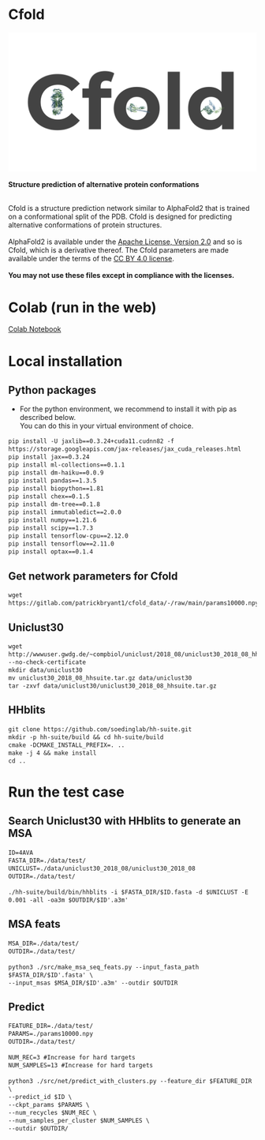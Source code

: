 # Cfold

<img src="./Logo.svg"/>

**Structure prediction of alternative protein conformations**

\
Cfold is a structure prediction network similar to AlphaFold2 that is trained on a conformational split of the PDB. Cfold is designed for predicting alternative conformations of protein structures. 
\
\
AlphaFold2 is available under the [Apache License, Version 2.0](http://www.apache.org/licenses/LICENSE-2.0) and so is Cfold, which is a derivative thereof. The Cfold parameters are made available under the terms of the [CC BY 4.0 license](https://creativecommons.org/licenses/by/4.0/legalcode).
\
\
**You may not use these files except in compliance with the licenses.**

# Colab (run in the web)

[Colab Notebook](https://colab.research.google.com/github/patrickbryant1/Cfold/blob/master/Cfold.ipynb)

# Local installation

## Python packages
* For the python environment, we recommend to install it with pip as described below. \
You can do this in your virtual environment of choice.

```
pip install -U jaxlib==0.3.24+cuda11.cudnn82 -f https://storage.googleapis.com/jax-releases/jax_cuda_releases.html
pip install jax==0.3.24
pip install ml-collections==0.1.1
pip install dm-haiku==0.0.9
pip install pandas==1.3.5
pip install biopython==1.81
pip install chex==0.1.5
pip install dm-tree==0.1.8
pip install immutabledict==2.0.0
pip install numpy==1.21.6
pip install scipy==1.7.3
pip install tensorflow-cpu==2.12.0
pip install tensorflow==2.11.0
pip install optax==0.1.4
```

## Get network parameters for Cfold

```
wget https://gitlab.com/patrickbryant1/cfold_data/-/raw/main/params10000.npy
```

## Uniclust30

```
wget http://wwwuser.gwdg.de/~compbiol/uniclust/2018_08/uniclust30_2018_08_hhsuite.tar.gz --no-check-certificate
mkdir data/uniclust30
mv uniclust30_2018_08_hhsuite.tar.gz data/uniclust30
tar -zxvf data/uniclust30/uniclust30_2018_08_hhsuite.tar.gz
```

## HHblits
```
git clone https://github.com/soedinglab/hh-suite.git
mkdir -p hh-suite/build && cd hh-suite/build
cmake -DCMAKE_INSTALL_PREFIX=. ..
make -j 4 && make install
cd ..
```

# Run the test case

## Search Uniclust30 with HHblits to generate an MSA
```
ID=4AVA
FASTA_DIR=./data/test/
UNICLUST=./data/uniclust30_2018_08/uniclust30_2018_08
OUTDIR=./data/test/

./hh-suite/build/bin/hhblits -i $FASTA_DIR/$ID.fasta -d $UNICLUST -E 0.001 -all -oa3m $OUTDIR/$ID'.a3m'
```

## MSA feats
```
MSA_DIR=./data/test/
OUTDIR=./data/test/

python3 ./src/make_msa_seq_feats.py --input_fasta_path $FASTA_DIR/$ID'.fasta' \
--input_msas $MSA_DIR/$ID'.a3m' --outdir $OUTDIR
```

## Predict
```
FEATURE_DIR=./data/test/
PARAMS=./params10000.npy
OUTDIR=./data/test/

NUM_REC=3 #Increase for hard targets
NUM_SAMPLES=13 #Increase for hard targets

python3 ./src/net/predict_with_clusters.py --feature_dir $FEATURE_DIR \
--predict_id $ID \
--ckpt_params $PARAMS \
--num_recycles $NUM_REC \
--num_samples_per_cluster $NUM_SAMPLES \
--outdir $OUTDIR/
```
